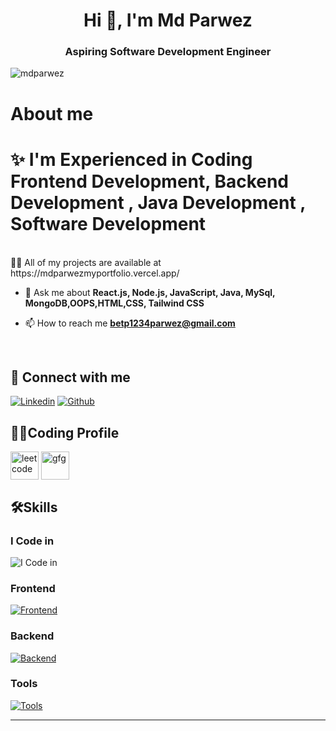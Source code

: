 <h1 align="center">Hi 👋, I'm Md Parwez</h1>
<h3 align="center">Aspiring Software Development Engineer</h3>

<p align="left"> <img src="https://komarev.com/ghpvc/?username=mdparwez&label=Profile%20views&color=0e75b6&style=flat" alt="mdparwez" /> </p>
 <h1> About me <h1>
✨  I'm Experienced in Coding Frontend Development, Backend Development , Java Development , Software Development </h2>
 <br>
 👨‍💻 All of my projects are available at https://mdparwezmyportfolio.vercel.app/ <br>

- 💬 Ask me about **React.js, Node.js, JavaScript, Java, MySql, MongoDB,OOPS,HTML,CSS,  Tailwind CSS**<br>

- 📫 How to reach me **betp1234parwez@gmail.com**
<br>

## 🚀 Connect with me
[![Linkedin](https://skillicons.dev/icons?i=linkedin)](https://www.linkedin.com/in/md-parwez-3a44871b7)
[![Github](https://skillicons.dev/icons?i=github)](https://github.com/MdParwez)

## 👨‍💻Coding Profile
<a href="https://leetcode.com/imparwez/" target="blank"><img align="center" src="https://firebasestorage.googleapis.com/v0/b/storage-2a9f1.appspot.com/o/github-readme-img%2F6.svg?alt=media&token=2e74ad55-57f2-40aa-adff-c46ea7a8b4c5" alt="leetcode" height="45" width="45" /></a>
<a href="https://auth.geeksforgeeks.org/user/imparwez/" target="blank"><img align="center" src="https://firebasestorage.googleapis.com/v0/b/storage-2a9f1.appspot.com/o/github-readme-img%2F5.svg?alt=media&token=dcf0a6d1-d72b-4716-b119-5db5e169480c" alt="gfg" height="45" width="45" /></a>

## 🛠️Skills
### I Code in

![I Code in](https://skillicons.dev/icons?i=c,cpp,python,java,kotlin,js)

### Frontend
[![Frontend](https://skillicons.dev/icons?i=html,css,bootstrap,tailwind,js,ts,react,redux,angular,figma)](https://github.com/MdParwez)

### Backend
[![Backend](https://skillicons.dev/icons?i=nodejs,express,mongo,mysql,firebase,aws,gcp)](https://github.com/MdParwez)

### Tools
[![Tools](https://skillicons.dev/icons?i=git,github,linux,androidstudio,docker,vscode,idea,md,ps)](https://github.com/MdParwez)



<hr>


